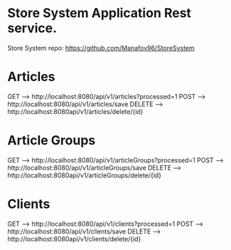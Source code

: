 # Store System Application Rest service.
Store System repo: https://github.com/Manafov96/StoreSystem

# Articles
 GET --> http://localhost:8080/api/v1/articles?processed=1
 POST --> http://localhost:8080/api/v1/articles/save
 DELETE --> http://localhost:8080api/v1/articles/delete/{id}
 
 # Article Groups
 GET --> http://localhost:8080/api/v1/articleGroups?processed=1
 POST --> http://localhost:8080/api/v1/articleGroups/save
 DELETE --> http://localhost:8080api/v1/articleGroups/delete/{id}
 
 # Clients
 GET --> http://localhost:8080/api/v1/clients?processed=1
 POST --> http://localhost:8080/api/v1/clients/save
 DELETE --> http://localhost:8080api/v1/clients/delete/{id}
